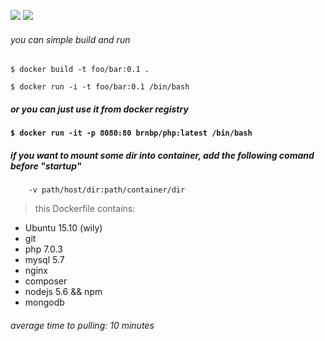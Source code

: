 [![](https://images.microbadger.com/badges/image/brnbp/php.svg)](https://microbadger.com/images/brnbp/php "Get your own image badge on microbadger.com")
[![](https://images.microbadger.com/badges/version/brnbp/php.svg)](http://microbadger.com/images/brnbp/php "Get your own version badge on microbadger.com")

###### you can simple build and run

``` $ docker build -t foo/bar:0.1 . ```

``` $ docker run -i -t foo/bar:0.1 /bin/bash ```

##### or you can just use it from docker registry

#### ``` $ docker run -it -p 8080:80 brnbp/php:latest /bin/bash ```

##### if you want to mount some dir into container, add the following comand before "startup"
        -v path/host/dir:path/container/dir

> this Dockerfile contains:
  - Ubuntu 15.10 (wily)
  - git
  - php 7.0.3
  - mysql 5.7
  - nginx
  - composer
  - nodejs 5.6 && npm
  - mongodb

###### average time to pulling: 10 minutes
